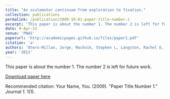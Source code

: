 ```yaml
---
title: "An oculomotor continuum from exploration to fixation."
collection: publications
permalink: /publication/2009-10-01-paper-title-number-1
excerpt: 'This paper is about the number 1. The number 2 is left for future work.'
date: 9-Apr-13
venue: 'PNAS'
paperurl: 'http://academicpages.github.io/files/paper1.pdf'
citation: 'a'
authors: 'Otero-Millan, Jorge, Macknik, Stephen L, Langston, Rachel E, Martinez-Conde, Susana'
year: '2013'
---
```

This paper is about the number 1. The number 2 is left for future work.

[Download paper here](http://academicpages.github.io/files/paper1.pdf)

Recommended citation: Your Name, You. (2009). "Paper Title Number 1." <i>Journal 1</i>. 1(1).
